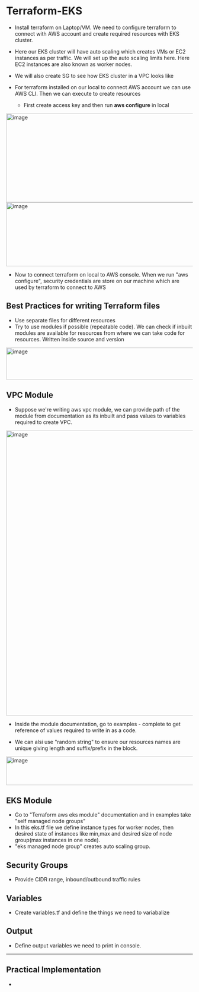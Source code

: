 # Terraform-EKS

- Install terraform on Laptop/VM. We need to configure terraform to connect with AWS account and create required resources with EKS cluster.
- Here our EKS cluster will have auto scaling which creates VMs or EC2 instances as per traffic. We will set up the auto scaling limits here. Here EC2 instances are also known as worker nodes.
- We will also create SG to see how EKS cluster in a VPC looks like


- For terraform installed on our local to connect AWS account we can use AWS CLI. Then we can execute to create resources
  - First create access key and then run **aws configure** in local

<img width="1530" height="239" alt="image" src="https://github.com/user-attachments/assets/03c8de99-68f2-401d-9803-be9d398030cf" />
<img width="1123" height="172" alt="image" src="https://github.com/user-attachments/assets/3f902475-ec6c-46d6-8779-acf5b69d90fc" />

  - Now to connect terraform on local to AWS console. When we run "aws configure", security credentials are store on our machine which are used by terraform to connect to AWS

Best Practices for writing Terraform files
-
- Use separate files for different resources
- Try to use modules if possible (repeatable code). We can check if inbuilt modules are available for resources from where we can take code for resources. Written inside source and version

<img width="666" height="86" alt="image" src="https://github.com/user-attachments/assets/28b1e603-f468-4185-a461-80ab92f7c45d" />

VPC Module
-
- Suppose we're writing aws vpc module, we can provide path of the module from documentation as its inbuilt and pass values to variables required to create VPC.

<img width="1916" height="767" alt="image" src="https://github.com/user-attachments/assets/e8f3b998-97ab-4ce8-90d7-39ee20c18c02" />

- Inside the module documentation, go to examples - complete to get reference of values required to write in as a code.

- We can alsi use "random string" to ensure our resources names are unique giving length and suffix/prefix in the block.

<img width="584" height="77" alt="image" src="https://github.com/user-attachments/assets/e687b704-2581-4b44-bf5a-c7d71bd010d3" />


EKS Module
-
- Go to "Terraform aws eks module" documentation and in examples take "self managed node groups"
- In this eks.tf file we define instance types for worker nodes, then desired state of instances like min,max and desired size of node group(max instances in one node).
- "eks managed node group" creates auto scaling group.

Security Groups
-
- Provide CIDR range, inbound/outbound traffic rules

Variables
-
- Create variables.tf and define the things we need to variabalize

Output
-
- Define output variables we need to print in console.

------------------------------------------------------------------------------------------

Practical Implementation
-
- 
